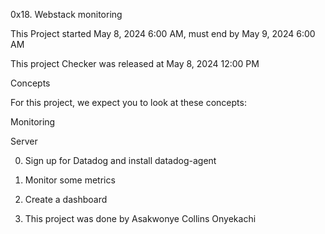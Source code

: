 0x18. Webstack monitoring

This Project started May 8, 2024 6:00 AM, must end by May 9, 2024 6:00 AM

This project Checker was released at May 8, 2024 12:00 PM

Concepts

For this project, we expect you to look at these concepts:

Monitoring

Server

0. Sign up for Datadog and install datadog-agent

1. Monitor some metrics

2. Create a dashboard

3. This project was done by Asakwonye Collins Onyekachi
